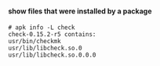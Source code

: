 #### show files that were installed by a package

```
# apk info -L check
check-0.15.2-r5 contains:
usr/bin/checkmk
usr/lib/libcheck.so.0
usr/lib/libcheck.so.0.0.0
```
